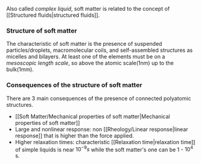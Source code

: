 Also called *complex liquid*, soft matter is related to the concept of [[Structured fluids|structured fluids]]. 
### Structure of soft matter
The characteristic of soft matter is the presence of suspended particles/droplets, macromolecular coils, and self-assembled structures as micelles and bilayers. 
At least one of the elements must be on a *mesoscopic length scale*, so above the atomic scale(1nm) up to the bulk(1mm). 
<!--ID: 1697303468147-->

### Consequences of the structure of soft matter
There are 3 main consequences of the presence of connected polyatomic structures.
- [[Soft Matter/Mechanical properties of soft matter|Mechanical properties of soft matter]] 
- Large and nonlinear response: non [[Rheology/Linear response|linear response]] that is higher than the force applied.
- Higher relaxation times: characteristic [[Relaxation time|relaxation time]] of simple liquids is near $10^{-9} s$ while the soft matter's one can be $1$ - $10^4$ s. 
<!--ID: 1697303468154-->

